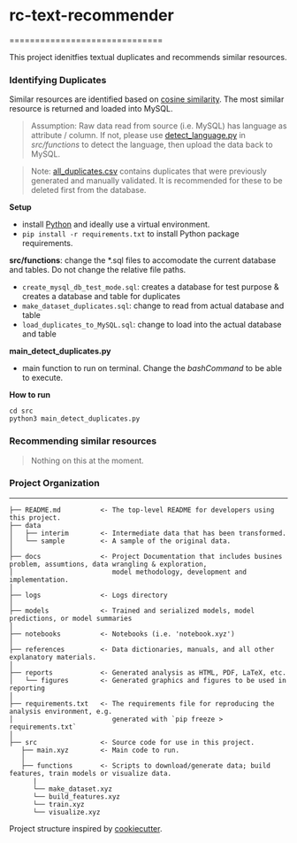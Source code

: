  # rc-text-recommender 
  ============================== 

 This project idenitfies textual duplicates and recommends similar resources. 
 
 ### Identifying Duplicates
 Similar resources are identified based on [cosine similarity](https://en.wikipedia.org/wiki/Cosine_similarity). The most similar resource is returned and loaded into MySQL. 
 
 > Assumption: 
 Raw data read from source (i.e. MySQL) has language as attribute / column. If not, please use [detect_language.py](https://github.com/ppetruneac/rc-text-recommender/blob/master/src/functions/detect_language.py) in *src/functions* to detect the language, then upload the data back to MySQL. 
 
 > Note: [all_duplicates.csv](data/all_duplicates.csv) contains duplicates that were previously generated and manually validated. It is recommended for these to be deleted first from the database. 
 
 **Setup**
 - install [Python](www.python.org) and ideally use a virtual environment. 
 - `pip install -r requirements.txt` to install Python package requirements.
 
 **src/functions**: change the *.sql files to accomodate the current database and tables. Do not change the relative file paths. 
 - `create_mysql_db_test_mode.sql`: creates a database for test purpose & creates a database and table for duplicates
 - `make_dataset_duplicates.sql`: change to read from actual database and table
 - `load_duplicates_to_MySQL.sql`: change to load into the actual database and table
 
 **main_detect_duplicates.py** 
 - main function to run on terminal. Change the *bashCommand* to be able to execute.
 
 **How to run**
 ```
 cd src
 python3 main_detect_duplicates.py 
 ```

 
 ### Recommending similar resources 
 > Nothing on this at the moment.



  
  ### Project Organization
  ------------

    ├── README.md          <- The top-level README for developers using this project.
    ├── data
    │   ├── interim        <- Intermediate data that has been transformed.
    │   └── sample         <- A sample of the original data.
    │
    ├── docs               <- Project Documentation that includes busines problem, assumtions, data wrangling & exploration, 
    │                         model methodology, development and implementation.
    │
    ├── logs               <- Logs directory
    │
    ├── models             <- Trained and serialized models, model predictions, or model summaries
    │
    ├── notebooks          <- Notebooks (i.e. 'notebook.xyz')
    │
    ├── references         <- Data dictionaries, manuals, and all other explanatory materials.
    │
    ├── reports            <- Generated analysis as HTML, PDF, LaTeX, etc.
    │   └── figures        <- Generated graphics and figures to be used in reporting
    │
    ├── requirements.txt   <- The requirements file for reproducing the analysis environment, e.g.
    │                         generated with `pip freeze > requirements.txt`
    │
    ├── src                <- Source code for use in this project.
       ├── main.xyz        <- Main code to run. 
       │
       ├── functions       <- Scripts to download/generate data; build features, train models or visualize data. 
          |
          └── make_dataset.xyz
          └── build_features.xyz
          └── train.xyz
          └── visualize.xyz

   Project structure inspired by [cookiecutter](https://cookiecutter.readthedocs.io/en/latest/).
  
  

